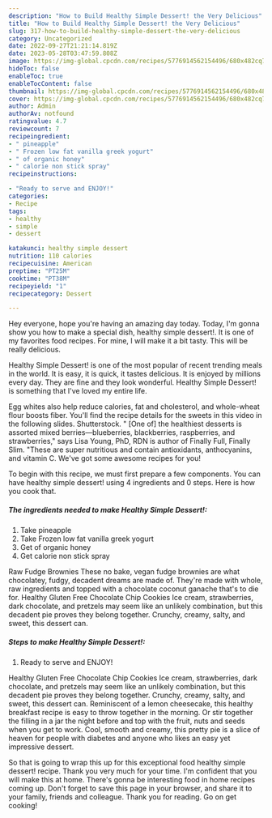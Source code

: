 ```yaml
---
description: "How to Build Healthy Simple Dessert! the Very Delicious"
title: "How to Build Healthy Simple Dessert! the Very Delicious"
slug: 317-how-to-build-healthy-simple-dessert-the-very-delicious
category: Uncategorized
date: 2022-09-27T21:21:14.819Z
date: 2023-05-28T03:47:59.808Z
image: https://img-global.cpcdn.com/recipes/5776914562154496/680x482cq70/healthy-simple-dessert-recipe-main-photo.jpg
hideToc: false
enableToc: true
enableTocContent: false
thumbnail: https://img-global.cpcdn.com/recipes/5776914562154496/680x482cq70/healthy-simple-dessert-recipe-main-photo.jpg
cover: https://img-global.cpcdn.com/recipes/5776914562154496/680x482cq70/healthy-simple-dessert-recipe-main-photo.jpg
author: Admin
authorAv: notfound
ratingvalue: 4.7
reviewcount: 7
recipeingredient:
- " pineapple"
- " Frozen low fat vanilla greek yogurt"
- " of organic honey"
- " calorie non stick spray"
recipeinstructions:

- "Ready to serve and ENJOY!"
categories:
- Recipe
tags:
- healthy
- simple
- dessert

katakunci: healthy simple dessert 
nutrition: 110 calories
recipecuisine: American
preptime: "PT25M"
cooktime: "PT38M"
recipeyield: "1"
recipecategory: Dessert

---
```



Hey everyone, hope you're having an amazing day today. Today, I'm gonna show you how to make a special dish, healthy simple dessert!. It is one of my favorites food recipes. For mine, I will make it a bit tasty. This will be really delicious.

Healthy Simple Dessert! is one of the most popular of recent trending meals in the world. It is easy, it is quick, it tastes delicious. It is enjoyed by millions every day. They are fine and they look wonderful. Healthy Simple Dessert! is something that I've loved my entire life.

Egg whites also help reduce calories, fat and cholesterol, and whole-wheat flour boosts fiber. You&#39;ll find the recipe details for the sweets in this video in the following slides. Shutterstock. &#34; [One of] the healthiest desserts is assorted mixed berries—blueberries, blackberries, raspberries, and strawberries,&#34; says Lisa Young, PhD, RDN is author of Finally Full, Finally Slim. &#34;These are super nutritious and contain antioxidants, anthocyanins, and vitamin C. We&#39;ve got some awesome recipes for you!


To begin with this recipe, we must first prepare a few components. You can have healthy simple dessert! using 4 ingredients and 0 steps. Here is how you cook that.

<!--inarticleads1-->

##### The ingredients needed to make Healthy Simple Dessert!:

1. Take  pineapple
1. Take  Frozen low fat vanilla greek yogurt
1. Get  of organic honey
1. Get  calorie non stick spray


Raw Fudge Brownies These no bake, vegan fudge brownies are what chocolatey, fudgy, decadent dreams are made of. They&#39;re made with whole, raw ingredients and topped with a chocolate coconut ganache that&#39;s to die for. Healthy Gluten Free Chocolate Chip Cookies Ice cream, strawberries, dark chocolate, and pretzels may seem like an unlikely combination, but this decadent pie proves they belong together. Crunchy, creamy, salty, and sweet, this dessert can. 

<!--inarticleads2-->

##### Steps to make Healthy Simple Dessert!:


1. Ready to serve and ENJOY!

Healthy Gluten Free Chocolate Chip Cookies Ice cream, strawberries, dark chocolate, and pretzels may seem like an unlikely combination, but this decadent pie proves they belong together. Crunchy, creamy, salty, and sweet, this dessert can. Reminiscent of a lemon cheesecake, this healthy breakfast recipe is easy to throw together in the morning. Or stir together the filling in a jar the night before and top with the fruit, nuts and seeds when you get to work. Cool, smooth and creamy, this pretty pie is a slice of heaven for people with diabetes and anyone who likes an easy yet impressive dessert. 

So that is going to wrap this up for this exceptional food healthy simple dessert! recipe. Thank you very much for your time. I'm confident that you will make this at home. There's gonna be interesting food in home recipes coming up. Don't forget to save this page in your browser, and share it to your family, friends and colleague. Thank you for reading. Go on get cooking!
